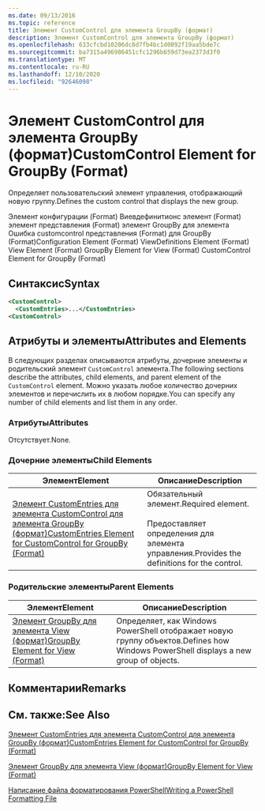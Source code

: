 ```yaml
---
ms.date: 09/13/2016
ms.topic: reference
title: Элемент CustomControl для элемента GroupBy (формат)
description: Элемент CustomControl для элемента GroupBy (формат)
ms.openlocfilehash: 633cfcbd10206dc8d7fb4bc1d0092f19aa5bde7c
ms.sourcegitcommit: ba7315a496986451cfc1296b659d73ea2373d3f0
ms.translationtype: MT
ms.contentlocale: ru-RU
ms.lasthandoff: 12/10/2020
ms.locfileid: "92646098"
---
```

# <a name="customcontrol-element-for-groupby-format"></a><span data-ttu-id="fbfe5-103">Элемент CustomControl для элемента GroupBy (формат)</span><span class="sxs-lookup"><span data-stu-id="fbfe5-103">CustomControl Element for GroupBy (Format)</span></span>

<span data-ttu-id="fbfe5-104">Определяет пользовательский элемент управления, отображающий новую группу.</span><span class="sxs-lookup"><span data-stu-id="fbfe5-104">Defines the custom control that displays the new group.</span></span>

<span data-ttu-id="fbfe5-105">Элемент конфигурации (Format) Виевдефинитионс элемент (Format) элемент представления (Format) элемент GroupBy для элемента Ошибка customcontrol представления (Format) для GroupBy (Format)</span><span class="sxs-lookup"><span data-stu-id="fbfe5-105">Configuration Element (Format) ViewDefinitions Element (Format) View Element (Format) GroupBy Element for View (Format) CustomControl Element for GroupBy (Format)</span></span>

## <a name="syntax"></a><span data-ttu-id="fbfe5-106">Синтаксис</span><span class="sxs-lookup"><span data-stu-id="fbfe5-106">Syntax</span></span>

```xml
<CustomControl>
  <CustomEntries>...</CustomEntries>
<CustomControl>
```

## <a name="attributes-and-elements"></a><span data-ttu-id="fbfe5-107">Атрибуты и элементы</span><span class="sxs-lookup"><span data-stu-id="fbfe5-107">Attributes and Elements</span></span>

<span data-ttu-id="fbfe5-108">В следующих разделах описываются атрибуты, дочерние элементы и родительский элемент `CustomControl` элемента.</span><span class="sxs-lookup"><span data-stu-id="fbfe5-108">The following sections describe the attributes, child elements, and parent element of the `CustomControl` element.</span></span> <span data-ttu-id="fbfe5-109">Можно указать любое количество дочерних элементов и перечислить их в любом порядке.</span><span class="sxs-lookup"><span data-stu-id="fbfe5-109">You can specify any number of child elements and list them in any order.</span></span>

### <a name="attributes"></a><span data-ttu-id="fbfe5-110">Атрибуты</span><span class="sxs-lookup"><span data-stu-id="fbfe5-110">Attributes</span></span>

<span data-ttu-id="fbfe5-111">Отсутствует.</span><span class="sxs-lookup"><span data-stu-id="fbfe5-111">None.</span></span>

### <a name="child-elements"></a><span data-ttu-id="fbfe5-112">Дочерние элементы</span><span class="sxs-lookup"><span data-stu-id="fbfe5-112">Child Elements</span></span>

|<span data-ttu-id="fbfe5-113">Элемент</span><span class="sxs-lookup"><span data-stu-id="fbfe5-113">Element</span></span>|<span data-ttu-id="fbfe5-114">Описание</span><span class="sxs-lookup"><span data-stu-id="fbfe5-114">Description</span></span>|
|-------------|-----------------|
|[<span data-ttu-id="fbfe5-115">Элемент CustomEntries для элемента CustomControl для элемента GroupBy (формат)</span><span class="sxs-lookup"><span data-stu-id="fbfe5-115">CustomEntries Element for CustomControl for GroupBy (Format)</span></span>](./customentries-element-for-customcontrol-for-groupby-format.md)|<span data-ttu-id="fbfe5-116">Обязательный элемент.</span><span class="sxs-lookup"><span data-stu-id="fbfe5-116">Required element.</span></span><br /><br /> <span data-ttu-id="fbfe5-117">Предоставляет определения для элемента управления.</span><span class="sxs-lookup"><span data-stu-id="fbfe5-117">Provides the definitions for the control.</span></span>|

### <a name="parent-elements"></a><span data-ttu-id="fbfe5-118">Родительские элементы</span><span class="sxs-lookup"><span data-stu-id="fbfe5-118">Parent Elements</span></span>

|<span data-ttu-id="fbfe5-119">Элемент</span><span class="sxs-lookup"><span data-stu-id="fbfe5-119">Element</span></span>|<span data-ttu-id="fbfe5-120">Описание</span><span class="sxs-lookup"><span data-stu-id="fbfe5-120">Description</span></span>|
|-------------|-----------------|
|[<span data-ttu-id="fbfe5-121">Элемент GroupBy для элемента View (формат)</span><span class="sxs-lookup"><span data-stu-id="fbfe5-121">GroupBy Element for View (Format)</span></span>](./groupby-element-for-view-format.md)|<span data-ttu-id="fbfe5-122">Определяет, как Windows PowerShell отображает новую группу объектов.</span><span class="sxs-lookup"><span data-stu-id="fbfe5-122">Defines how Windows PowerShell displays a new group of objects.</span></span>|

## <a name="remarks"></a><span data-ttu-id="fbfe5-123">Комментарии</span><span class="sxs-lookup"><span data-stu-id="fbfe5-123">Remarks</span></span>

## <a name="see-also"></a><span data-ttu-id="fbfe5-124">См. также:</span><span class="sxs-lookup"><span data-stu-id="fbfe5-124">See Also</span></span>

[<span data-ttu-id="fbfe5-125">Элемент CustomEntries для элемента CustomControl для элемента GroupBy (формат)</span><span class="sxs-lookup"><span data-stu-id="fbfe5-125">CustomEntries Element for CustomControl for GroupBy (Format)</span></span>](./customentries-element-for-customcontrol-for-groupby-format.md)

[<span data-ttu-id="fbfe5-126">Элемент GroupBy для элемента View (формат)</span><span class="sxs-lookup"><span data-stu-id="fbfe5-126">GroupBy Element for View (Format)</span></span>](./groupby-element-for-view-format.md)

[<span data-ttu-id="fbfe5-127">Написание файла форматирования PowerShell</span><span class="sxs-lookup"><span data-stu-id="fbfe5-127">Writing a PowerShell Formatting File</span></span>](./writing-a-powershell-formatting-file.md)
